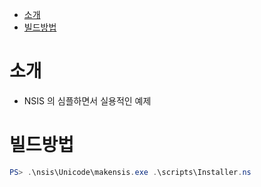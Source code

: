 <!-- TOC -->

- [소개](#소개)
- [빌드방법](#빌드방법)

<!-- /TOC -->

# 소개
- NSIS 의 심플하면서 실용적인 예제

# 빌드방법

```powershell
PS> .\nsis\Unicode\makensis.exe .\scripts\Installer.ns
```